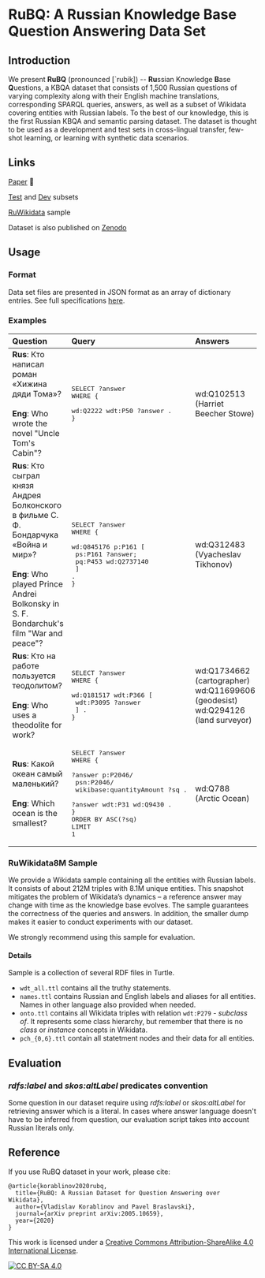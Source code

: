 # RuBQ: A Russian Knowledge Base Question Answering Data Set

## Introduction

We present **RuBQ** (pronounced \[\`rubik\]) -- **Ru**ssian Knowledge **B**ase **Q**uestions, a KBQA dataset that consists of 1,500 Russian questions of varying complexity along with their English machine translations, corresponding SPARQL queries, answers, as well as a subset of Wikidata covering entities with Russian labels. To the best of our knowledge, this is the first Russian KBQA and semantic parsing dataset. The dataset is thought to be used as a development and test sets in cross-lingual transfer, few-shot learning, or learning with synthetic data scenarios. 

## Links

[Paper](https://arxiv.org/abs/2005.10659) :page_facing_up:

[Test](RuBQ_test.json) and [Dev](RuBQ_dev.json) subsets

[RuWikidata](http://doi.org/10.5281/zenodo.3751761) sample

Dataset is also published on [Zenodo](http://doi.org/10.5281/zenodo.3835913)

## Usage

<!--
About intended for evaluation not testing 
-->

### Format

Data set files are presented in JSON format as an array of dictionary entries. See full specifications [here](specification.md).

### Examples

| Question | Query | Answers | Tags |
| :--- | :--- | :--- | :---- |
| **Rus**: Кто написал роман «Хижина дяди Тома»? <br><br> **Eng**: Who wrote the novel "Uncle Tom's Cabin"? | <pre>SELECT ?answer <br>WHERE {<br>  wd:Q2222 wdt:P50 ?answer .<br>}</pre> | wd:Q102513 <br> (Harriet Beecher Stowe) | 1-hop |
| **Rus**: Кто сыграл князя Андрея Болконского в фильме С. Ф. Бондарчука «Война и мир»? <br><br> **Eng**: Who played Prince Andrei Bolkonsky in S. F. Bondarchuk's film "War and peace"? | <pre>SELECT ?answer<br>WHERE {<br>  wd:Q845176 p:P161 [<br>    ps:P161 ?answer; <br>    pq:P453 wd:Q2737140<br>  ] .<br>}</pre> | wd:Q312483 <br> (Vyacheslav Tikhonov) | qualifier-constraint |
| **Rus**: Кто на работе пользуется теодолитом? <br><br> **Eng**: Who uses a theodolite for work? | <pre>SELECT ?answer <br>WHERE {<br>  wd:Q181517 wdt:P366 [<br>    wdt:P3095 ?answer<br>  ] .<br>}</pre> | wd:Q1734662<br> (cartographer)  <br> wd:Q11699606<br> (geodesist) <br> wd:Q294126<br> (land surveyor)  | multi-hop |
| **Rus**: Какой океан самый маленький? <br><br> **Eng**: Which ocean is the smallest? | <pre>SELECT ?answer <br>WHERE {<br>  ?answer p:P2046/<br>     psn:P2046/<br>     wikibase:quantityAmount ?sq .<br>  ?answer wdt:P31 wd:Q9430 .<br>}<br>ORDER BY ASC(?sq)<br>LIMIT 1</pre> | wd:Q788<br>(Arctic Ocean) | multi-constraint<br><br>reverse<br><br>ranking |

### RuWikidata8M Sample

We provide a Wikidata sample containing all the entities with Russian labels. It consists of about 212M triples with 8.1M unique entities. This snapshot mitigates the problem of Wikidata’s dynamics – a reference answer may change with time as the knowledge base evolves. The sample guarantees the correctness of the queries and answers. In addition, the smaller dump makes it easier to conduct experiments with our dataset.

We strongly recommend using this sample for evaluation.

#### Details

Sample is a collection of several RDF files in Turtle.

 - `wdt_all.ttl` contains all the truthy statements.
 - `names.ttl` contains Russian and English labels and aliases for all entities. Names in other language also provided when needed.
 - `onto.ttl` contains all Wikidata triples with relation `wdt:P279` - *subclass of*. It represents some class hierarchy, but remember that there is no *class* or *instance* concepts in Wikidata.
 - `pch_{0,6}.ttl` contain all statetment nodes and their data for all entities.

## Evaluation

### *rdfs:label* and *skos:altLabel* predicates convention

Some question in our dataset require using *rdfs:label* or *skos:altLabel* for retrieving answer which is a literal. In cases where answer language doesn't have to be inferred from question, our evaluation script takes into account Russian literals only.

## Reference

If you use RuBQ dataset in your work, please cite:

```
@article{korablinov2020rubq,
  title={RuBQ: A Russian Dataset for Question Answering over Wikidata},
  author={Vladislav Korablinov and Pavel Braslavski},
  journal={arXiv preprint arXiv:2005.10659},
  year={2020}
}
```

This work is licensed under a [Creative Commons Attribution-ShareAlike 4.0
International License][cc-by-sa].

[![CC BY-SA 4.0][cc-by-sa-image]][cc-by-sa]

[cc-by-sa]: http://creativecommons.org/licenses/by-sa/4.0/
[cc-by-sa-image]: https://licensebuttons.net/l/by-sa/4.0/88x31.png
[cc-by-sa-shield]: https://img.shields.io/badge/License-CC%20BY--SA%204.0-lightgrey.svg
